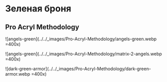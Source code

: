 # Зеленая броня

## Pro Acryl Methodology

![angels-green](../../_images/Pro-Acryl-Methodology/angels-green.webp =400x)

![angels-green](../../_images/Pro-Acryl-Methodology/matrix-2-angels.webp =400x)

![dark-green-armor](../../_images/Pro-Acryl-Methodology/dark-green-armor.webp =400x)
